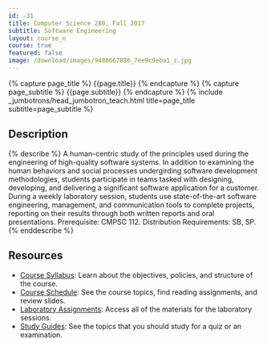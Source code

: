 ```yaml
---
id: -31
title: Computer Science 280, Fall 2017
subtitle: Software Engineering
layout: course_n
course: true
featured: false
image: /download/images/9488667886_7ee9c9eba1_z.jpg
---
```


{% capture page_title %} {{page.title}} {% endcapture %}
{% capture page_subtitle %} {{page.subtitle}} {% endcapture %}
{% include _jumbotrons/head_jumbotron_teach.html title=page_title subtitle=page_subtitle %}

## Description

{% describe %}
A human-centric study of the principles used during the engineering of high-quality software systems. In addition to
examining the human behaviors and social processes undergirding software development methodologies, students participate
in teams tasked with designing, developing, and delivering a significant software application for a customer. During a
weekly laboratory session, students use state-of-the-art software engineering, management, and communication tools to
complete projects, reporting on their results through both written reports and oral presentations. Prerequisite: CMPSC
112. Distribution Requirements: SB, SP.
{% enddescribe %}

## Resources

<ul class="fa-ul">

<li><i class="fa-li fa fa-arrow-right"></i><a href="https://github.com/Allegheny-Computer-Science-280-F2017/cs280-F2017-syllabus/releases/download/cs280F2017_syllabus-1.0.1/cs280F2017_syllabus.pdf"
class="major">Course Syllabus</a>: Learn about the objectives, policies, and structure of the course.

<li><i class="fa-li fa fa-arrow-right"></i><a href="{{site.baseurl}}teaching/cs280F2017/schedule/"
class="major">Course Schedule</a>: See the course topics, find reading assignments, and review slides.

<li><i class="fa-li fa fa-arrow-right"></i><a href="{{site.baseurl}}teaching/cs280F2017/laboratories/"
class="major">Laboratory Assignments</a>: Access all of the materials for the laboratory sessions.

<li><i class="fa-li fa fa-arrow-right"></i><a href="{{site.baseurl}}teaching/cs280F2017/studyguides/"
class="major">Study Guides</a>: See the topics that you should study for a quiz or an examination.

</ul>
